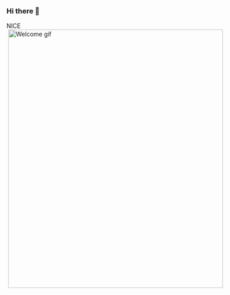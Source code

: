 ### Hi there 👋
NICE
<img src="[[https://tenor.com/es/ver/welcome-gif-25476242](https://tenor.com/es/ver/welcome-gif-25476242)](https://tenor.com/es/ver/baby-yoda-welcome-gif-22416975)" alt="Welcome gif" align="right" width="500" height="600" >

<!--
**JorgeKGIT/JorgeKGIT** is a ✨ _special_ ✨ repository because its `README.md` (this file) appears on your GitHub profile.

Here are some ideas to get you started:

- 🔭 I’m currently working on ...
- 🌱 I’m currently learning ...
- 👯 I’m looking to collaborate on ...
- 🤔 I’m looking for help with ...
- 💬 Ask me about ...
- 📫 How to reach me: ...
- 😄 Pronouns: ...
- ⚡ Fun fact: ...
-->
